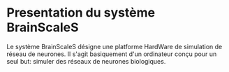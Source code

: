 Presentation du système BrainScaleS
===

Le système BrainScaleS désigne une platforme HardWare de simulation de réseau de
neurones. Il s'agit basiquement d'un ordinateur conçu pour un seul but: simuler
des réseaux de neurones biologiques.
